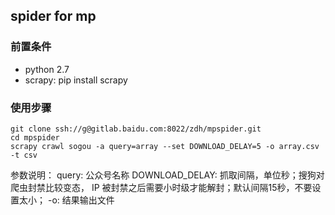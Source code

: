 ## spider for mp

### 前置条件
* python 2.7
* scrapy: pip install scrapy

### 使用步骤
```
git clone ssh://g@gitlab.baidu.com:8022/zdh/mpspider.git
cd mpspider
scrapy crawl sogou -a query=array --set DOWNLOAD_DELAY=5 -o array.csv -t csv
```
参数说明：
query: 公众号名称
DOWNLOAD_DELAY: 抓取间隔，单位秒；搜狗对爬虫封禁比较变态， IP 被封禁之后需要小时级才能解封；默认间隔15秒，不要设置太小；
-o: 结果输出文件


